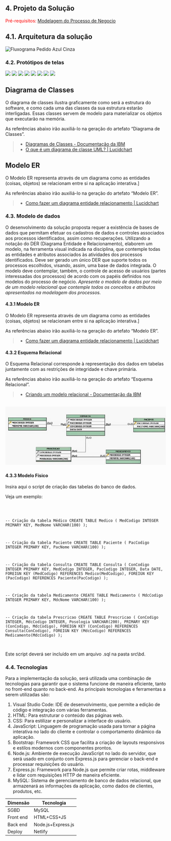 ## 4. Projeto da Solução

<span style="color:red">Pré-requisitos: <a href="03-Modelagem do Processo de Negocio.md"> Modelagem do Processo de Negocio</a></span>

## 4.1. Arquitetura da solução

![Fluxograma Pedido Azul Cinza](https://github.com/user-attachments/assets/f47bad5c-bfc2-4cd3-a827-a82c623e4300)

### 4.2. Protótipos de telas

<img src="https://github.com/user-attachments/assets/924ece57-2c74-4b3e-9423-73d9abcc76dc">
<img src="https://github.com/user-attachments/assets/86d64b1b-90a2-4530-8e2f-76e20132ced5">
<img src="https://github.com/user-attachments/assets/828c4268-d025-450f-a0fe-6865bc814a33">
<img src="https://github.com/user-attachments/assets/ca4e42b8-80c4-4f8f-810b-74f418602889">
<img src="https://github.com/user-attachments/assets/ce3cd2fe-7c29-4008-b0ea-1b496c42fb7e">
<img src="https://github.com/user-attachments/assets/4cc3ce18-948b-445c-8cc0-ae907392cef4">
<img src="https://github.com/user-attachments/assets/0c2d1926-3d70-4b49-bba8-1aa9d1215644">
<img src="https://github.com/user-attachments/assets/e6e1c708-dff5-40f4-8f9a-0caae5e89b3a">

## Diagrama de Classes

O diagrama de classes ilustra graficamente como será a estrutura do software, e como cada uma das classes da sua estrutura estarão interligadas. Essas classes servem de modelo para materializar os objetos que executarão na memória.

As referências abaixo irão auxiliá-lo na geração do artefato “Diagrama de Classes”.

> - [Diagramas de Classes - Documentação da IBM](https://www.ibm.com/docs/pt-br/rational-soft-arch/9.6.1?topic=diagrams-class)
> - [O que é um diagrama de classe UML? | Lucidchart](https://www.lucidchart.com/pages/pt/o-que-e-diagrama-de-classe-uml)

## Modelo ER

O Modelo ER representa através de um diagrama como as entidades (coisas, objetos) se relacionam entre si na aplicação interativa.]

As referências abaixo irão auxiliá-lo na geração do artefato “Modelo ER”.

> - [Como fazer um diagrama entidade relacionamento | Lucidchart](https://www.lucidchart.com/pages/pt/como-fazer-um-diagrama-entidade-relacionamento)


### 4.3. Modelo de dados

O desenvolvimento da solução proposta requer a existência de bases de dados que permitam efetuar os cadastros de dados e controles associados aos processos identificados, assim como recuperações.
Utilizando a notação do DER (Diagrama Entidade e Relacionamento), elaborem um modelo, na ferramenta visual indicada na disciplina, que contemple todas as entidades e atributos associados às atividades dos processos identificados. Deve ser gerado um único DER que suporte todos os processos escolhidos, visando, assim, uma base de dados integrada. O modelo deve contemplar, também, o controle de acesso de usuários (partes interessadas dos processos) de acordo com os papéis definidos nos modelos do processo de negócio.
_Apresente o modelo de dados por meio de um modelo relacional que contemple todos os conceitos e atributos apresentados na modelagem dos processos._

#### 4.3.1 Modelo ER

O Modelo ER representa através de um diagrama como as entidades (coisas, objetos) se relacionam entre si na aplicação interativa.]

As referências abaixo irão auxiliá-lo na geração do artefato “Modelo ER”.

> - [Como fazer um diagrama entidade relacionamento | Lucidchart](https://www.lucidchart.com/pages/pt/como-fazer-um-diagrama-entidade-relacionamento)

#### 4.3.2 Esquema Relacional

O Esquema Relacional corresponde à representação dos dados em tabelas juntamente com as restrições de integridade e chave primária.
 
As referências abaixo irão auxiliá-lo na geração do artefato “Esquema Relacional”.

> - [Criando um modelo relacional - Documentação da IBM](https://www.ibm.com/docs/pt-br/cognos-analytics/10.2.2?topic=designer-creating-relational-model)

![Exemplo de um modelo relacional](images/modeloRelacional.png "Exemplo de Modelo Relacional.")
---


#### 4.3.3 Modelo Físico

Insira aqui o script de criação das tabelas do banco de dados.

Veja um exemplo:

<code>

 -- Criação da tabela Médico
CREATE TABLE Medico (
    MedCodigo INTEGER PRIMARY KEY,
    MedNome VARCHAR(100)
);


-- Criação da tabela Paciente
CREATE TABLE Paciente (
    PacCodigo INTEGER PRIMARY KEY,
    PacNome VARCHAR(100)
);

-- Criação da tabela Consulta
CREATE TABLE Consulta (
    ConCodigo INTEGER PRIMARY KEY,
    MedCodigo INTEGER,
    PacCodigo INTEGER,
    Data DATE,
    FOREIGN KEY (MedCodigo) REFERENCES Medico(MedCodigo),
    FOREIGN KEY (PacCodigo) REFERENCES Paciente(PacCodigo)
);

-- Criação da tabela Medicamento
CREATE TABLE Medicamento (
    MdcCodigo INTEGER PRIMARY KEY,
    MdcNome VARCHAR(100)
);

-- Criação da tabela Prescricao
CREATE TABLE Prescricao (
    ConCodigo INTEGER,
    MdcCodigo INTEGER,
    Posologia VARCHAR(200),
    PRIMARY KEY (ConCodigo, MdcCodigo),
    FOREIGN KEY (ConCodigo) REFERENCES Consulta(ConCodigo),
    FOREIGN KEY (MdcCodigo) REFERENCES Medicamento(MdcCodigo)
);

</code>

Este script deverá ser incluído em um arquivo .sql na pasta src\bd.

### 4.4. Tecnologias

Para a implementação da solução, será utilizada uma combinação de tecnologias para garantir que o sistema funcione de maneira eficiente, tanto no front-end quanto no back-end. As principais tecnologias e ferramentas a serem utilizadas são:

1. Visual Studio Code: IDE de desenvolvimento, que permite a edição de código e integração com várias ferramentas.
2. HTML: Para estruturar o conteúdo das páginas web.
3. CSS: Para estilizar e personalizar a interface do usuário.
4. JavaScript: Linguagem de programação usada para tornar a página interativa no lado do cliente e controlar o comportamento dinâmico da aplicação.
5. Bootstrap: Framework CSS que facilita a criação de layouts responsivos e estilos modernos com componentes prontos.
6. Node.js: Ambiente de execução JavaScript no lado do servidor, que será usado em conjunto com Express.js para gerenciar o back-end e processar requisições do usuário.
7. Express.js: Framework para Node.js que permite criar rotas, middleware e lidar com requisições HTTP de maneira eficiente.
8. MySQL: Sistema de gerenciamento de banco de dados relacional, que armazenará as informações da aplicação, como dados de clientes, produtos, etc.

| **Dimensão**   | **Tecnologia**  |
| ---            | ---             |
| SGBD           | MySQL           |
| Front end      | HTML+CSS+JS     |
| Back end       | Node.js+Express.js |
| Deploy         | Netlify    |

